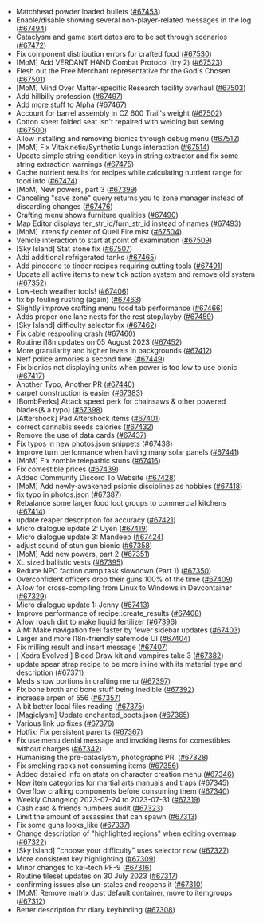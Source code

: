 * Matchhead powder loaded bullets ([#67453](https://github.com/CleverRaven/Cataclysm-DDA/pull/67453))
* Enable/disable showing several non-player-related messages in the log ([#67494](https://github.com/CleverRaven/Cataclysm-DDA/pull/67494))
* Cataclysm and game start dates are to be set through scenarios ([#67472](https://github.com/CleverRaven/Cataclysm-DDA/pull/67472))
* Fix component distribution errors for crafted food ([#67530](https://github.com/CleverRaven/Cataclysm-DDA/pull/67530))
* [MoM] Add VERDANT HAND Combat Protocol (try 2) ([#67523](https://github.com/CleverRaven/Cataclysm-DDA/pull/67523))
* Flesh out the Free Merchant representative for the God's Chosen ([#67501](https://github.com/CleverRaven/Cataclysm-DDA/pull/67501))
* [MoM] Mind Over Matter-specific Research facility overhaul ([#67503](https://github.com/CleverRaven/Cataclysm-DDA/pull/67503))
* Add hillbilly profession ([#67497](https://github.com/CleverRaven/Cataclysm-DDA/pull/67497))
* Add more stuff to Alpha ([#67467](https://github.com/CleverRaven/Cataclysm-DDA/pull/67467))
* Account for barrel assembly in CZ 600 Trail's weight ([#67502](https://github.com/CleverRaven/Cataclysm-DDA/pull/67502))
* Cotton sheet folded seat isn't repaired with welding but sewing ([#67500](https://github.com/CleverRaven/Cataclysm-DDA/pull/67500))
* Allow installing and removing bionics through debug menu ([#67512](https://github.com/CleverRaven/Cataclysm-DDA/pull/67512))
* [MoM] Fix Vitakinetic/Synthetic Lungs interaction ([#67514](https://github.com/CleverRaven/Cataclysm-DDA/pull/67514))
* Update simple string condition keys in string extractor and fix some string extraction warnings ([#67475](https://github.com/CleverRaven/Cataclysm-DDA/pull/67475))
* Cache nutrient results for recipes while calculating nutrient range for food info ([#67474](https://github.com/CleverRaven/Cataclysm-DDA/pull/67474))
* [MoM] New powers, part 3 ([#67399](https://github.com/CleverRaven/Cataclysm-DDA/pull/67399))
* Canceling "save zone" query returns you to zone manager instead of discarding changes ([#67476](https://github.com/CleverRaven/Cataclysm-DDA/pull/67476))
* Crafting menu shows furniture qualities ([#67490](https://github.com/CleverRaven/Cataclysm-DDA/pull/67490))
* Map Editor displays ter_str_id/furn_str_id instead of names ([#67493](https://github.com/CleverRaven/Cataclysm-DDA/pull/67493))
* [MoM] Intensify center of Quell Fire mist ([#67504](https://github.com/CleverRaven/Cataclysm-DDA/pull/67504))
* Vehicle interaction to start at point of examination ([#67509](https://github.com/CleverRaven/Cataclysm-DDA/pull/67509))
* [Sky Island] Stat stone fix ([#67507](https://github.com/CleverRaven/Cataclysm-DDA/pull/67507))
* Add additional refrigerated tanks ([#67465](https://github.com/CleverRaven/Cataclysm-DDA/pull/67465))
* Add pinecone to tinder recipes requiring cutting tools ([#67491](https://github.com/CleverRaven/Cataclysm-DDA/pull/67491))
* Update all active items to new tick action system and remove old system ([#67352](https://github.com/CleverRaven/Cataclysm-DDA/pull/67352))
* Low-tech weather tools! ([#67406](https://github.com/CleverRaven/Cataclysm-DDA/pull/67406))
* fix bp fouling rusting (again) ([#67463](https://github.com/CleverRaven/Cataclysm-DDA/pull/67463))
* Slightly improve crafting menu food tab performance ([#67466](https://github.com/CleverRaven/Cataclysm-DDA/pull/67466))
* Adds proper one lane nests for the rest stop/layby ([#67459](https://github.com/CleverRaven/Cataclysm-DDA/pull/67459))
* [Sky Island] difficulty selector fix ([#67462](https://github.com/CleverRaven/Cataclysm-DDA/pull/67462))
* Fix cable respooling crash ([#67460](https://github.com/CleverRaven/Cataclysm-DDA/pull/67460))
* Routine i18n updates on 05 August 2023 ([#67452](https://github.com/CleverRaven/Cataclysm-DDA/pull/67452))
* More granularity and higher levels in backgrounds ([#67412](https://github.com/CleverRaven/Cataclysm-DDA/pull/67412))
* Nerf police armories a second time ([#67449](https://github.com/CleverRaven/Cataclysm-DDA/pull/67449))
* Fix bionics not displaying units when power is too low to use bionic ([#67417](https://github.com/CleverRaven/Cataclysm-DDA/pull/67417))
* Another Typo, Another PR ([#67440](https://github.com/CleverRaven/Cataclysm-DDA/pull/67440))
* carpet construction is easier ([#67383](https://github.com/CleverRaven/Cataclysm-DDA/pull/67383))
* [BombPerks] Attack speed perk for chainsaws & other powered blades(& a typo) ([#67398](https://github.com/CleverRaven/Cataclysm-DDA/pull/67398))
* [Aftershock] Pad Aftershock items ([#67401](https://github.com/CleverRaven/Cataclysm-DDA/pull/67401))
* correct cannabis seeds calories ([#67432](https://github.com/CleverRaven/Cataclysm-DDA/pull/67432))
* Remove the use of data cards ([#67437](https://github.com/CleverRaven/Cataclysm-DDA/pull/67437))
* Fix typos in new photos.json snippets ([#67438](https://github.com/CleverRaven/Cataclysm-DDA/pull/67438))
* Improve turn performance when having many solar panels ([#67441](https://github.com/CleverRaven/Cataclysm-DDA/pull/67441))
* [MoM] Fix zombie telepathic stuns ([#67416](https://github.com/CleverRaven/Cataclysm-DDA/pull/67416))
* Fix comestible prices ([#67439](https://github.com/CleverRaven/Cataclysm-DDA/pull/67439))
* Added Community Discord To Website ([#67428](https://github.com/CleverRaven/Cataclysm-DDA/pull/67428))
* [MoM] Add newly-awakened psionic disciplines as hobbies ([#67418](https://github.com/CleverRaven/Cataclysm-DDA/pull/67418))
* fix typo in photos.json ([#67387](https://github.com/CleverRaven/Cataclysm-DDA/pull/67387))
* Rebalance some larger food loot groups to commercial kitchens ([#67414](https://github.com/CleverRaven/Cataclysm-DDA/pull/67414))
* update reaper description for accuracy ([#67421](https://github.com/CleverRaven/Cataclysm-DDA/pull/67421))
* Micro dialogue update 2: Uyen ([#67419](https://github.com/CleverRaven/Cataclysm-DDA/pull/67419))
* Micro dialogue update 3: Mandeep ([#67424](https://github.com/CleverRaven/Cataclysm-DDA/pull/67424))
* adjust sound of stun gun bionic ([#67358](https://github.com/CleverRaven/Cataclysm-DDA/pull/67358))
* [MoM] Add new powers, part 2 ([#67351](https://github.com/CleverRaven/Cataclysm-DDA/pull/67351))
* XL sized ballistic vests ([#67395](https://github.com/CleverRaven/Cataclysm-DDA/pull/67395))
* Reduce NPC faction camp task slowdown (Part 1) ([#67350](https://github.com/CleverRaven/Cataclysm-DDA/pull/67350))
* Overconfident officers drop their guns 100% of the time ([#67409](https://github.com/CleverRaven/Cataclysm-DDA/pull/67409))
* Allow for cross-compiling from Linux to Windows in Devcontainer ([#67329](https://github.com/CleverRaven/Cataclysm-DDA/pull/67329))
* Micro dialogue update 1: Jenny ([#67413](https://github.com/CleverRaven/Cataclysm-DDA/pull/67413))
* Improve performance of recipe::create_results ([#67408](https://github.com/CleverRaven/Cataclysm-DDA/pull/67408))
* Allow roach dirt to make liquid fertilizer ([#67396](https://github.com/CleverRaven/Cataclysm-DDA/pull/67396))
* AIM: Make navigation feel faster by fewer sidebar updates ([#67403](https://github.com/CleverRaven/Cataclysm-DDA/pull/67403))
* Larger and more I18n-friendly safemode UI ([#67404](https://github.com/CleverRaven/Cataclysm-DDA/pull/67404))
* Fix milling result and insert message ([#67407](https://github.com/CleverRaven/Cataclysm-DDA/pull/67407))
* [ Xedra Evolved ] Blood Draw kit and vampires take 3 ([#67382](https://github.com/CleverRaven/Cataclysm-DDA/pull/67382))
* update spear strap recipe to be more inline with its material type and description ([#67371](https://github.com/CleverRaven/Cataclysm-DDA/pull/67371))
* Meds show portions in crafting menu ([#67397](https://github.com/CleverRaven/Cataclysm-DDA/pull/67397))
* Fix bone broth and bone stuff being inedible ([#67392](https://github.com/CleverRaven/Cataclysm-DDA/pull/67392))
* increase arpen of 556 ([#67357](https://github.com/CleverRaven/Cataclysm-DDA/pull/67357))
* A bit better local files reading ([#67375](https://github.com/CleverRaven/Cataclysm-DDA/pull/67375))
* [Magiclysm] Update enchanted_boots.json ([#67365](https://github.com/CleverRaven/Cataclysm-DDA/pull/67365))
* Various link up fixes ([#67376](https://github.com/CleverRaven/Cataclysm-DDA/pull/67376))
* Hotfix: Fix persistent parents ([#67367](https://github.com/CleverRaven/Cataclysm-DDA/pull/67367))
* Fix use menu denial message and invoking items for comestibles without charges ([#67342](https://github.com/CleverRaven/Cataclysm-DDA/pull/67342))
* Humanising the pre-cataclysm, photographs PR. ([#67328](https://github.com/CleverRaven/Cataclysm-DDA/pull/67328))
* Fix smoking racks not consuming items ([#67356](https://github.com/CleverRaven/Cataclysm-DDA/pull/67356))
* Added detailed info on stats on character creation menu ([#67346](https://github.com/CleverRaven/Cataclysm-DDA/pull/67346))
* New item categories for martial arts manuals and traps ([#67345](https://github.com/CleverRaven/Cataclysm-DDA/pull/67345))
* Overflow crafting components before consuming them ([#67340](https://github.com/CleverRaven/Cataclysm-DDA/pull/67340))
* Weekly Changelog 2023-07-24 to 2023-07-31 ([#67319](https://github.com/CleverRaven/Cataclysm-DDA/pull/67319))
* Cash card & friends numbers audit ([#67323](https://github.com/CleverRaven/Cataclysm-DDA/pull/67323))
* Limit the amount of assassins that can spawn ([#67313](https://github.com/CleverRaven/Cataclysm-DDA/pull/67313))
* Fix some guns looks_like ([#67337](https://github.com/CleverRaven/Cataclysm-DDA/pull/67337))
* Change description of "highlighted regions" when editing overmap ([#67322](https://github.com/CleverRaven/Cataclysm-DDA/pull/67322))
* [Sky Island] "choose your difficulty" uses selector now ([#67327](https://github.com/CleverRaven/Cataclysm-DDA/pull/67327))
* More consistent key highlighting ([#67309](https://github.com/CleverRaven/Cataclysm-DDA/pull/67309))
* Minor changes to kel-tech PF-9 ([#67316](https://github.com/CleverRaven/Cataclysm-DDA/pull/67316))
* Routine tileset updates on 30 July 2023 ([#67317](https://github.com/CleverRaven/Cataclysm-DDA/pull/67317))
* confirming issues also un-stales and reopens it ([#67310](https://github.com/CleverRaven/Cataclysm-DDA/pull/67310))
* [MoM] Remove matrix dust default container, move to itemgroups ([#67312](https://github.com/CleverRaven/Cataclysm-DDA/pull/67312))
* Better description for diary keybinding ([#67308](https://github.com/CleverRaven/Cataclysm-DDA/pull/67308))
